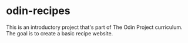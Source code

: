 # odin-recipes
This is an introductory project that's part of The Odin Project curriculum.
The goal is to create a basic recipe website. 
